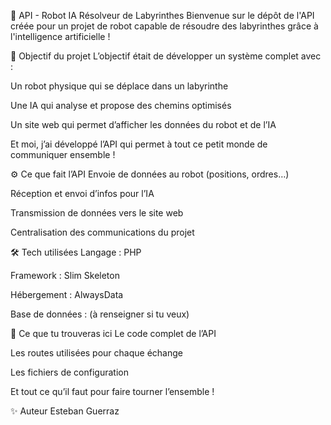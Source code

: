 🤖 API - Robot IA Résolveur de Labyrinthes
Bienvenue sur le dépôt de l'API créée pour un projet de robot capable de résoudre des labyrinthes grâce à l'intelligence artificielle !

🚀 Objectif du projet
L’objectif était de développer un système complet avec :

Un robot physique qui se déplace dans un labyrinthe

Une IA qui analyse et propose des chemins optimisés

Un site web qui permet d’afficher les données du robot et de l’IA

Et moi, j’ai développé l’API qui permet à tout ce petit monde de communiquer ensemble !

⚙️ Ce que fait l’API
Envoie de données au robot (positions, ordres…)

Réception et envoi d’infos pour l’IA

Transmission de données vers le site web

Centralisation des communications du projet

🛠️ Tech utilisées
Langage : PHP

Framework : Slim Skeleton

Hébergement : AlwaysData

Base de données : (à renseigner si tu veux)

📁 Ce que tu trouveras ici
Le code complet de l’API

Les routes utilisées pour chaque échange

Les fichiers de configuration

Et tout ce qu’il faut pour faire tourner l’ensemble !

✨ Auteur
Esteban Guerraz
